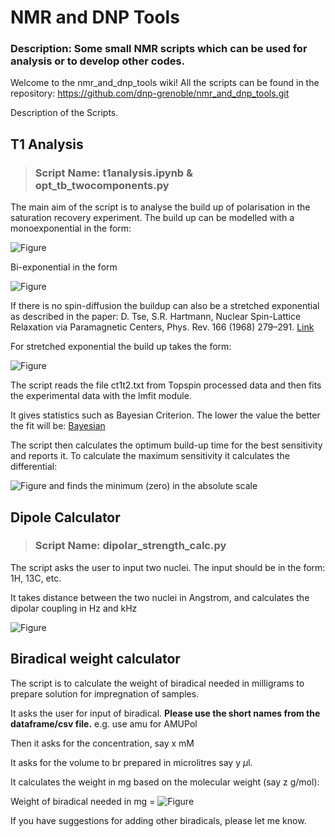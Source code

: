 # NMR and DNP Tools

### Description: Some small NMR scripts which can be used for analysis or to develop other codes.

Welcome to the nmr_and_dnp_tools wiki!
All the scripts can be found in the repository:
https://github.com/dnp-grenoble/nmr_and_dnp_tools.git

Description of the Scripts.

## T1 Analysis
> ### Script Name: t1analysis.ipynb & opt_tb_twocomponents.py

The main aim of the script is to analyse the build up of polarisation in the saturation recovery experiment.
The build up can be modelled with a monoexponential in the form:

![Figure](https://latex.codecogs.com/svg.image?I(t)&space;=&space;I_0&space;(1-\exp(-t/T_1))&space;)

Bi-exponential in the form

![Figure](https://latex.codecogs.com/svg.image?I(t)&space;=&space;I_{0,a}&space;(1-\exp(-t/T_{1,a}))&space;&plus;&space;I_{0,b}&space;(1-\exp(-t/T_{1,b}))&space;&space;)

If there is no spin-diffusion the buildup can also be a stretched exponential as described in the paper:
D. Tse, S.R. Hartmann, Nuclear Spin-Lattice Relaxation via Paramagnetic Centers, Phys. Rev. 166 (1968) 279–291. [Link](https://doi.org/10.1103/PhysRev.166.279)

For stretched exponential the build up takes the form:

![Figure](https://latex.codecogs.com/svg.image?I(t)&space;=&space;I_0(1-\exp(-t/T_1)^\beta))

The script reads the file ct1t2.txt from Topspin processed data and then fits the experimental data with the lmfit module.

It gives statistics such as Bayesian Criterion. The lower the value the better the fit will be:
[Bayesian](https://en.wikipedia.org/wiki/Bayesian_information_criterion)

The script then calculates the optimum build-up time for the best sensitivity and reports it.
To calculate the maximum sensitivity it calculates the differential:

![Figure](https://latex.codecogs.com/svg.image?\frac{dI(t)}{dt}) 
and finds the minimum (zero) in the absolute scale


## Dipole Calculator
> ### Script Name: dipolar_strength_calc.py

The script asks the user to input two nuclei.
The input should be in the form: 1H, 13C, etc.

It takes distance between the two nuclei in Angstrom, and calculates the dipolar coupling in Hz and kHz

![Figure](https://latex.codecogs.com/svg.image?|\frac{\mu_0}{4\pi}\frac{\gamma_1\gamma_2h}{r^3}|)


## Biradical weight calculator

The script is to calculate the weight of biradical needed in milligrams to prepare solution for impregnation of samples.

It asks the user for input of biradical. **Please use the short names from the dataframe/csv file.**
e.g. use amu for AMUPol

Then it asks for the concentration, say x mM

It asks for the volume to br prepared in microlitres say y $\mu$l.

It calculates the weight in mg based on the molecular weight (say z g/mol):

Weight of biradical needed in mg = ![Figure](https://latex.codecogs.com/svg.image?\frac{xyz}{1e6})

If you have suggestions for adding other biradicals, please let me know.
